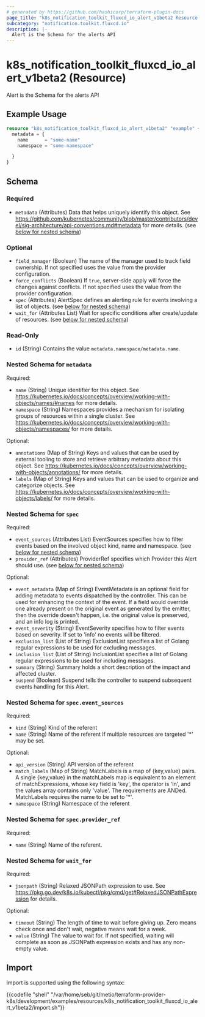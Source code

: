 ```yaml
---
# generated by https://github.com/hashicorp/terraform-plugin-docs
page_title: "k8s_notification_toolkit_fluxcd_io_alert_v1beta2 Resource - terraform-provider-k8s"
subcategory: "notification.toolkit.fluxcd.io"
description: |-
  Alert is the Schema for the alerts API
---
```


# k8s_notification_toolkit_fluxcd_io_alert_v1beta2 (Resource)

Alert is the Schema for the alerts API

## Example Usage

```terraform
resource "k8s_notification_toolkit_fluxcd_io_alert_v1beta2" "example" {
  metadata = {
    name      = "some-name"
    namespace = "some-namespace"

  }
}
```

<!-- schema generated by tfplugindocs -->
## Schema

### Required

- `metadata` (Attributes) Data that helps uniquely identify this object. See https://github.com/kubernetes/community/blob/master/contributors/devel/sig-architecture/api-conventions.md#metadata for more details. (see [below for nested schema](#nestedatt--metadata))

### Optional

- `field_manager` (Boolean) The name of the manager used to track field ownership. If not specified uses the value from the provider configuration.
- `force_conflicts` (Boolean) If `true`, server-side apply will force the changes against conflicts. If not specified uses the value from the provider configuration.
- `spec` (Attributes) AlertSpec defines an alerting rule for events involving a list of objects. (see [below for nested schema](#nestedatt--spec))
- `wait_for` (Attributes List) Wait for specific conditions after create/update of resources. (see [below for nested schema](#nestedatt--wait_for))

### Read-Only

- `id` (String) Contains the value `metadata.namespace/metadata.name`.

<a id="nestedatt--metadata"></a>
### Nested Schema for `metadata`

Required:

- `name` (String) Unique identifier for this object. See https://kubernetes.io/docs/concepts/overview/working-with-objects/names/#names for more details.
- `namespace` (String) Namespaces provides a mechanism for isolating groups of resources within a single cluster. See https://kubernetes.io/docs/concepts/overview/working-with-objects/namespaces/ for more details.

Optional:

- `annotations` (Map of String) Keys and values that can be used by external tooling to store and retrieve arbitrary metadata about this object. See https://kubernetes.io/docs/concepts/overview/working-with-objects/annotations/ for more details.
- `labels` (Map of String) Keys and values that can be used to organize and categorize objects. See https://kubernetes.io/docs/concepts/overview/working-with-objects/labels/ for more details.


<a id="nestedatt--spec"></a>
### Nested Schema for `spec`

Required:

- `event_sources` (Attributes List) EventSources specifies how to filter events based on the involved object kind, name and namespace. (see [below for nested schema](#nestedatt--spec--event_sources))
- `provider_ref` (Attributes) ProviderRef specifies which Provider this Alert should use. (see [below for nested schema](#nestedatt--spec--provider_ref))

Optional:

- `event_metadata` (Map of String) EventMetadata is an optional field for adding metadata to events dispatched by the controller. This can be used for enhancing the context of the event. If a field would override one already present on the original event as generated by the emitter, then the override doesn't happen, i.e. the original value is preserved, and an info log is printed.
- `event_severity` (String) EventSeverity specifies how to filter events based on severity. If set to 'info' no events will be filtered.
- `exclusion_list` (List of String) ExclusionList specifies a list of Golang regular expressions to be used for excluding messages.
- `inclusion_list` (List of String) InclusionList specifies a list of Golang regular expressions to be used for including messages.
- `summary` (String) Summary holds a short description of the impact and affected cluster.
- `suspend` (Boolean) Suspend tells the controller to suspend subsequent events handling for this Alert.

<a id="nestedatt--spec--event_sources"></a>
### Nested Schema for `spec.event_sources`

Required:

- `kind` (String) Kind of the referent
- `name` (String) Name of the referent If multiple resources are targeted '*' may be set.

Optional:

- `api_version` (String) API version of the referent
- `match_labels` (Map of String) MatchLabels is a map of {key,value} pairs. A single {key,value} in the matchLabels map is equivalent to an element of matchExpressions, whose key field is 'key', the operator is 'In', and the values array contains only 'value'. The requirements are ANDed. MatchLabels requires the name to be set to '*'.
- `namespace` (String) Namespace of the referent


<a id="nestedatt--spec--provider_ref"></a>
### Nested Schema for `spec.provider_ref`

Required:

- `name` (String) Name of the referent.



<a id="nestedatt--wait_for"></a>
### Nested Schema for `wait_for`

Required:

- `jsonpath` (String) Relaxed JSONPath expression to use. See https://pkg.go.dev/k8s.io/kubectl/pkg/cmd/get#RelaxedJSONPathExpression for details.

Optional:

- `timeout` (String) The length of time to wait before giving up. Zero means check once and don't wait, negative means wait for a week.
- `value` (String) The value to wait for. If not specified, waiting will complete as soon as JSONPath expression exists and has any non-empty value.

## Import

Import is supported using the following syntax:

{{codefile "shell" "/var/home/seb/git/metio/terraform-provider-k8s/development/examples/resources/k8s_notification_toolkit_fluxcd_io_alert_v1beta2/import.sh"}}
